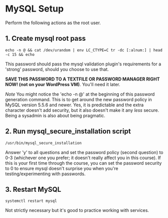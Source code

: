 # MySQL Setup

Perform the following actions as the root user.

## 1. Create mysql root pass

    echo -n @ && cat /dev/urandom | env LC_CTYPE=C tr -dc [:alnum:] | head -c 15 && echo

This password should pass the mysql validation plugin's requirements for a 'strong' password, should you choose to use that.

**SAVE THIS PASSWORD TO A TEXTFILE OR PASSWORD MANAGER RIGHT NOW! (not on your WordPress VM)**. You'll need it later.

*Note* You might notice the 'echo -n @' at the beginning of this password generation command. This is to get around the new password policy in MySQL version 5.5.6 and newer. Yes, it is predictable and the extra character doesn't add security, but it also doesn't make it any *less* secure. Being a sysadmin is also about being pragmatic.

## 2. Run mysql_secure_installation script

    /usr/bin/mysql_secure_installation

Answer 'y' to all questions and set the password policy (second question) to 0-3 (whichever one you prefer; it doesn't really affect you in this course). If this is your first time through the course, you can set the password security to 0 to ensure mysql doesn't surprise you when you're testing/experimenting with passwords.

## 3. Restart MySQL

    systemctl restart mysql

Not strictly necessary but it's good to practice working with services.

